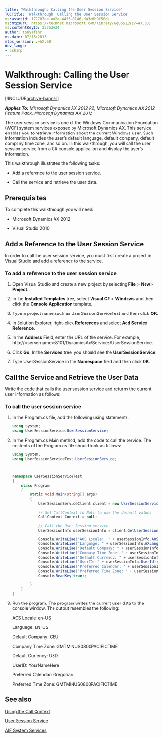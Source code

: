 ```yaml
---
title: 'Walkthrough: Calling the User Session Service'
TOCTitle: 'Walkthrough: Calling the User Session Service'
ms:assetid: f72707ae-a02a-44f3-8146-da3e0b9f50da
ms:mtpsurl: https://technet.microsoft.com/library/Gg865119(v=AX.60)
ms:contentKeyID: 35253634
author: tonyafehr
ms.date: 07/15/2013
mtps_version: v=AX.60
dev_langs:
- csharp
---
```


# Walkthrough: Calling the User Session Service 


[!INCLUDE[archive-banner](includes/archive-banner.md)]


_**Applies To:** Microsoft Dynamics AX 2012 R2, Microsoft Dynamics AX 2012 Feature Pack, Microsoft Dynamics AX 2012_

The user session service is one of the Windows Communication Foundation (WCF) system services exposed by Microsoft Dynamics AX. This service enables you to retrieve information about the current Windows user. Such information includes the user’s default language, default company, default company time zone, and so on. In this walkthrough, you will call the user session service from a C\# console application and display the user’s information.

This walkthrough illustrates the following tasks:

  - Add a reference to the user session service.

  - Call the service and retrieve the user data.

## Prerequisites

To complete this walkthrough you will need:

  - Microsoft Dynamics AX 2012

  - Visual Studio 2010

## Add a Reference to the User Session Service

In order to call the user session service, you must first create a project in Visual Studio and add a reference to the service.

### To add a reference to the user session service

1.  Open Visual Studio and create a new project by selecting **File** \> **New**\> **Project**.

2.  In the **Installed Templates** tree, select **Visual C\#** \> **Windows** and then click the **Console Application** template.

3.  Type a project name such as UserSessionServiceTest and then click **OK**.

4.  In Solution Explorer, right-click **References** and select **Add Service Reference**.

5.  In the **Address** Field, enter the URL of the service. For example, http://\<servername\>:8101/DynamicsAx/Services/UserSessionService.

6.  Click **Go**. In the **Services** tree, you should see the **UserSessionService**.

7.  Type UserSessionService in the **Namespace** field and then click **OK**.

## Call the Service and Retrieve the User Data

Write the code that calls the user session service and returns the current user information as follows:

### To call the user session service

1.  In the Program.cs file, add the following using statements.
    
    ``` csharp
    using System;
    using UserSessionService.UserSessionService;
    ```

2.  In the Program.cs Main method, add the code to call the service. The contents of the Program.cs file should look as follows:
    
    ``` csharp
    using System;
    using UserSessionServiceTest.UserSessionService;
    
    
    
    namespace UserSessionServiceTest
    {
        class Program
        {
            static void Main(string[] args)
            {
                UserSessionServiceClient client = new UserSessionServiceClient();
    
                // Set CallContext to Null to use the default values
                CallContext Context = null; 
    
                // Call the User Session service
                UserSessionInfo userSessionInfo = client.GetUserSessionInfo(Context);
    
                Console.WriteLine("AOS Locale:  " + userSessionInfo.AOSLocaleName); 
                Console.WriteLine("Language: " + userSessionInfo.AXLanguage);
                Console.WriteLine("Default Company: " + userSessionInfo.Company);
                Console.WriteLine("Company Time Zone: " + userSessionInfo.CompanyTimeZone);
                Console.WriteLine("Default Currency: " + userSessionInfo.CurrencyInfo.CurrencyCode);
                Console.WriteLine("UserID: " + userSessionInfo.UserId);
                Console.WriteLine("Preferred Calendar: " + userSessionInfo.UserPreferredCalendar);
                Console.WriteLine("Preferred Time Zone: " + userSessionInfo.UserPreferredTimeZone);
                Console.ReadKey(true);
          
            }
        }
    }
    ```

3.  Run the program. The program writes the current user data to the console window. The output resembles the following:
    
    AOS Locale: en-US
    
    Language: EN-US
    
    Default Company: CEU
    
    Company Time Zone: GMTMINUS0800PACIFICTIME
    
    Default Currency: USD
    
    UserID: YourNameHere
    
    Preferred Calendar: Gregorian
    
    Preferred Time Zone: GMTMINUS0800PACIFICTIME

## See also

[Using the Call Context](using-the-call-context.md)

[User Session Service](user-session-service.md)

[AIF System Services](aif-system-services.md)

